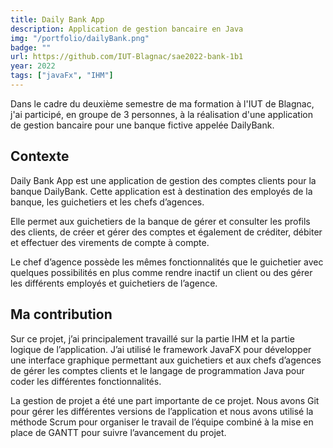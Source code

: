 ```yaml
---
title: Daily Bank App
description: Application de gestion bancaire en Java
img: "/portfolio/dailyBank.png"
badge: ""
url: https://github.com/IUT-Blagnac/sae2022-bank-1b1
year: 2022
tags: ["javaFx", "IHM"]
---
```

Dans le cadre du deuxième semestre de ma formation à l'IUT de Blagnac, j'ai participé, en groupe de 3 personnes, à la réalisation d'une application de gestion bancaire pour une banque fictive appelée DailyBank.

## Contexte

Daily Bank App est une application de gestion des comptes clients pour la banque DailyBank. Cette application est à destination des employés de la banque, les guichetiers et les chefs d’agences.

Elle permet aux guichetiers de la banque de gérer et consulter les profils des clients, de créer et gérer des comptes et également de créditer, débiter et effectuer des virements de compte à compte.

Le chef d’agence possède les mêmes fonctionnalités que le guichetier avec quelques possibilités en plus comme rendre inactif un client ou des gérer les différents employés et guichetiers de l’agence.

## Ma contribution

Sur ce projet, j’ai principalement travaillé sur la partie IHM et la partie logique de l’application. J’ai utilisé le framework JavaFX pour développer une interface graphique permettant aux guichetiers et aux chefs d’agences de gérer les comptes clients et le langage de programmation Java pour coder les différentes fonctionnalités.

La gestion de projet a été une part importante de ce projet. Nous avons Git pour gérer les différentes versions de l’application et nous avons utilisé la méthode Scrum pour organiser le travail de l’équipe combiné à la mise en place de GANTT pour suivre l’avancement du projet.